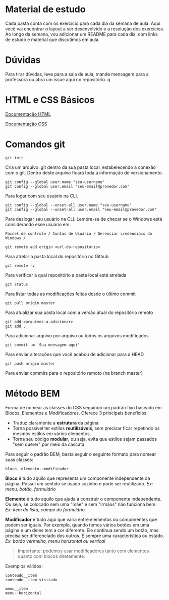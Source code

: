 # Material de estudo

Cada pasta conta com os exercício para cada dia da semana de aula. Aqui você vai encontrar o layout a ser desenvolvido e a resolução dos exercícios. Ao longo da semana, vou adicionar um README para cada dia, com links de estudo e material que discutimos em aula.

# Dúvidas

Para tirar dúvidas, leve para a sala de aula, mande mensagem para a professora ou abra um issue aqui no repositório.
q
# HTML e CSS Básicos

[Documentação HTML](https://developer.mozilla.org/pt-BR/docs/Web/HTML)

[Documentação CSS](https://developer.mozilla.org/pt-BR/docs/Web/CSS)


# Comandos git
```
git init
```
Cria um arquivo .git dentro da sua pasta local, estabelecendo a conexão com o git. Dentro deste arquivo ficará toda a informação de versionamento.


```
git config --global user.name "seu-username"
git config --global user.email "seu-email@provedor.com"
```
Para logar com seu usuário na CLI. 

```
git config --global --unset-all user.name "seu-username"
git config --global --unset-all user.email "seu-email@provedor.com"
```
Para deslogar seu usuário na CLI. Lembre-se de checar se o Windows está considerando esse usuário em:

````Painel de controle / Contas de Usuário / Gerenciar credenciais do Windows /````

```
git remote add origin <url-do-repositório>
```
Para atrelar a pasta local do repositório no Github

```
git remote -v
```
Para verificar a qual repositório a pasta local está atrelada

```
git status
```
Para listar todas as modificações feitas desde o último commit

```
git pull origin master
```
Para atualizar sua pasta local com a versão atual do repositório remoto

```
git add <arquivos-a-adicionar>
git add .
```
Para adicionar arquivo por arquivo ou todos os arquivos modificados

```
git commit -m 'Sua mensagem aqui'
```
Para enviar alterações que você acabou de adicionar para a HEAD

```
git push origin master
```

Para enviar commits para o repositório remoto (na branch master)

# Método BEM

Forma de nomear as classes do CSS seguindo um padrão fixo baseado em Blocos, Elementos e Modificadores. Oferece 3 principais benefícios:


* Traduz claramente a **estrutura** da página
* Torna possível ter estilos **reutilizáveis**, sem precisar ficar repetindo os mesmos estilos em vários elementos
* Torna seu código **modular**, ou seja, evita que estilos sejam passados "sem querer" por meio da cascata.


Para seguir o padrão BEM, basta seguir o seguinte formato para nomear suas classes:

```
bloco__elemento--modificador
```

**Bloco** é tudo aquilo que representa um componente independente da página. Possui um sentido se usado sozinho e pode ser reutilizado.
*Ex: menu, botão, formulário*


**Elemento** é tudo aquilo que ajuda a construir o componente independente. Ou seja, se colocado sem uma "mãe" e sem "irmãos" não funciona bem.
*Ex: item da lista, campo do formulário*


**Modificador** é tudo aqui que varia entre elementos ou componentes que podem ser iguais. Por exemplo, quando temos vários botões em uma página e um deles tem a cor diferente. Ele continua sendo um botão, mas precisa ser diferenciado dos outros. É sempre uma característica ou estado.
*Ex: botão vermelho, menu horizontal ou vertical*


> Importante: podemos usar modificadores tanto com elementos quanto com blocos diretamente.


Exemplos válidos:

```
conteudo__item
conteudo__item-visitado
```

```
menu__item
menu--horizontal
```
